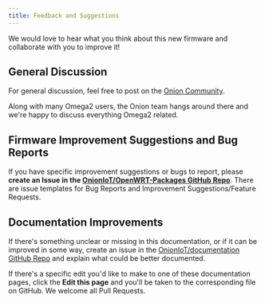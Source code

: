 ```yaml
---
title: Feedback and Suggestions
---
```


We would love to hear what you think about this new firmware and collaborate with you to improve it!

## General Discussion

For general discussion, feel free to post on the [Onion Community](https://community.onion.io/category/2/omega-talk).

Along with many Omega2 users, the Onion team hangs around there and we're happy to discuss everything Omega2 related.

## Firmware Improvement Suggestions and Bug Reports

If you have specific improvement suggestions or bugs to report, please **create an Issue in the [OnionIoT/OpenWRT-Packages GitHub Repo](https://github.com/OnionIoT/OpenWRT-Packages)**.
There are issue templates for Bug Reports and Improvement Suggestions/Feature Requests.

## Documentation Improvements

If there's something unclear or missing in this documentation, or if it can be improved in some way, create an issue in the [OnionIoT/documentation GitHub Repo](https://github.com/OnionIoT/documentation) and explain what could be better documented.

If there's a specific edit you'd like to make to one of these documentation pages, click the **Edit this page** and you'll be taken to the corresponding file on GitHub. We welcome all Pull Requests.